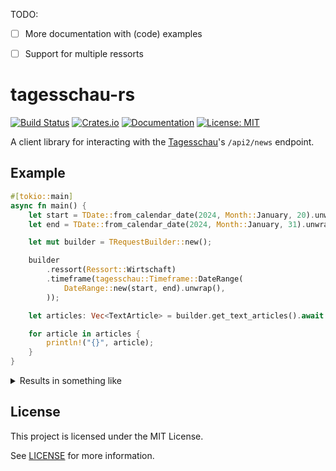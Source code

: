 
TODO:
- [ ] More documentation with (code) examples
- [ ] Support for multiple ressorts


# tagesschau-rs

[![Build Status](https://github.com/d-k-bo/mediathekviewweb-rs/workflows/CI/badge.svg)](https://github.com/d-k-bo/mediathekviewweb-rs/actions?query=workflow%3ACI)
[![Crates.io](https://img.shields.io/crates/v/mediathekviewweb)](https://lib.rs/crates/mediathekviewweb)
[![Documentation](https://img.shields.io/docsrs/mediathekviewweb)](https://docs.rs/mediathekviewweb)
[![License: MIT](https://img.shields.io/crates/l/mediathekviewweb)](LICENSE)

<!-- cargo-rdme start -->

A client library for interacting with the [Tagesschau](https://www.tagesschau.de)'s `/api2/news` endpoint.

## Example
```rust
#[tokio::main]
async fn main() {
    let start = TDate::from_calendar_date(2024, Month::January, 20).unwrap();
    let end = TDate::from_calendar_date(2024, Month::January, 31).unwrap();

    let mut builder = TRequestBuilder::new();

    builder
        .ressort(Ressort::Wirtschaft)
        .timeframe(tagesschau::Timeframe::DateRange(
            DateRange::new(start, end).unwrap(),
        ));

    let articles: Vec<TextArticle> = builder.get_text_articles().await.unwrap();

    for article in articles {
        println!("{}", article);
    }
}
```
<details><summary>Results in something like</summary>

```rust
```
</details>

<!-- cargo-rdme end -->

## License

This project is licensed under the MIT License.

See [LICENSE](LICENSE) for more information.